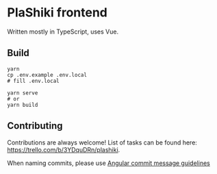 # PlaShiki frontend
Written mostly in TypeScript, uses Vue.

## Build
```
yarn
cp .env.example .env.local
# fill .env.local

yarn serve
# or
yarn build
```

## Contributing
Contributions are always welcome! List of tasks can be
found here: https://trello.com/b/3YDquDRn/plashiki.

When naming commits, please use
[Angular commit message guidelines](https://github.com/angular/angular/blob/master/CONTRIBUTING.md#commit)
